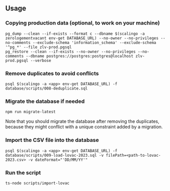 ## Usage

### Copying production data (optional, to work on your machine)
```shell
pg_dump --clean --if-exists --format c --dbname $(scalingo -a zerologementvacant env-get DATABASE_URL) --no-owner --no-privileges --no-comments --exclude-schema 'information_schema' --exclude-schema '^pg_*' --file zlv-prod.pgsql
pg_restore --clean --if-exists --no-owner --no-privileges --no-comments --dbname postgres://postgres:postgres@localhost zlv-prod.pgsql --verbose
```

### Remove duplicates to avoid conflicts
```shell
psql $(scalingo -a <app> env-get DATABASE_URL) -f database/scripts/008-deduplicate.sql
```

### Migrate the database if needed
```shell
npm run migrate-latest
```

Note that you should migrate the database after removing the duplicates,
because they might conflict with a unique constraint added by a migration.

### Import the CSV file into the database
```shell
psql $(scalingo -a <app> env-get DATABASE_URL) -f database/scripts/009-load-lovac-2023.sql -v filePath=<path-to-lovac-2023.csv> -v dateFormat="'DD/MM/YY'"
```

### Run the script
```shell
ts-node scripts/import-lovac
```
